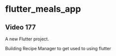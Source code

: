 # flutter_meals_app

## Video 177
A new Flutter project.

Building Recipe Manager to get used to using flutter
